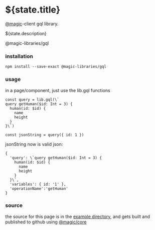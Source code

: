 # ${state.title}

[@magic](https://magic.github.io/core/)-client gql library.

${state.description}

<GitBadges>@magic-libraries/gql</GitBadges>

### installation

`npm install --save-exact @magic-libraries/gql`

### usage

in a page/component, just use the lib.gql functions

```
const query = lib.gql(\`
query getHuman($id: Int = 3) {
  human(id: $id) {
    name
    height
  }
}\`)

const jsonString = query({ id: 1 })
```

jsonString now is valid json:

```
{
  'query': \`query getHuman($id: Int = 3) {
    human(id: $id) {
      name
      height
    }
  }\`,
  'variables': { id: '1' },
  'operationName':'getHuman'
}
```

### source

the source for this page is in the
[example directory](https://github.com/magic-libraries/gql/tree/master/example),
and gets built and published to github using
[@magic/core](https://github.com/magic/core)
